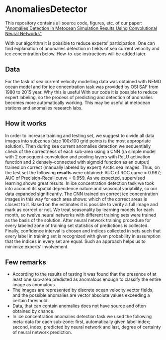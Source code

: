 # AnomaliesDetector
This repository contains all source code, figures, etc. of our paper:
["Anomalies Detection in Metocean Simulation Results Using Convolutional Neural Networks"][1]


[1]: https://www.researchgate.net/publication/327900515_Anomalies_Detection_in_Metocean_Simulation_Results_Using_Convolutional_Neural_Networks
With our algorithm it is possible to reduce experts’ participation. One can find explanation of anomalies detection in fields of sea current velocity and ice concentration below. How-to-use instructions will be added later.
## Data
For the task of sea current velocity modelling data was obtained with NEMO ocean model and for ice concentration task was provided by OSI SAF from 1980 to 2015 year.
Why this is useful 
With our code it is possible to reduce expert labeling, so the process of predicting and detection of anomalies becomes more automatically working. This may be useful at metocean stations and anomalies research labs. 
## How it works
In order to increase training and testing set, we suggest to divide all data images into subzones (size 100x100 grid points is the most appropriate solution).
Then during sea current anomalies detection we sequentially check of the correctness of each sub-area using a CNN ((a simple model with 2 consequent convolution and pooling layers with ReLU activation function and 2 densely-connected with sigmoid function as an output) trained on correct (manually labeled by expert) Arctic sea images. 
Thus, on the test set the following **results** were obtained: AUC of ROC curve = 0.987; AUC of Precision-Recall curve = 0.959. As we expected, supervised learning shows great results.
In ice concentration detection task we took into account its spatial dependence nature and seasonal variability, so our data expanded significantly. The CNN trained on correct ice concentration images in this way for each area shows: which of the correct areas is closest to it. Based on the estimates it is possible to verify a full image and mark as correct or not. We treat seasonality by learning models for each month, so twelve neural networks with different training sets were trained as the basis of the solution. After neural network training procedure for every labeled zone of training set statistics of predictions is collected. Finally, confidence interval is chosen and indices collected in sets such that every label in training set is recognized with given probability in assumption that the indices in every set are equal. Such an approach helps us to minimize experts’ involvement.
## Few remarks
* According to the results of testing it was found that the presence of at least one sub-area predicted as anomalous enough to classify the entire image as anomalous.
* The images are represented by discrete ocean velocity vector fields, and the possible anomalies are vector absolute values exceeding a certain threshold. 
* Data, that can contain anomalies does not have source and often obtained by chance.
* In ice concentration anomalies detection task we used the following meta-data for each sub-zone: first, automatically given label index; second, index, predicted by neural network and last, degree of certainty of neural network prediction.
